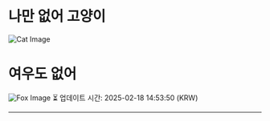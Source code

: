 
# 나만 없어 고양이

![Cat Image](https://cdn2.thecatapi.com/images/4kj.gif)

# 여우도 없어
![Fox Image](https://randomfox.ca/images/103.jpg)
⏳ 업데이트 시간: 2025-02-18 14:53:50 (KRW)

---
